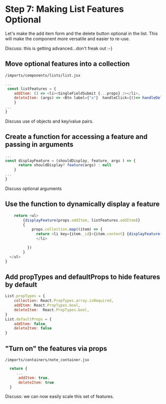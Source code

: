 # Step 7: Making List Features Optional

Let's make the add item form and the delete button optional in the list.  This will make the component more versatile and easier to re-use.

Discuss: this is getting advanced...don't freak out :-}

## Move optional features into a collection

``` /imports/components/lists/list.jsx ```

```js
...
 const listFeatures = {
  	addItem: () => <li><SingleFieldSubmit {...props} /></li>,
  	deleteItem: (args) => <Btn label={"x"}  handleClick={()=> handleDelete(args)} />
	}
...
}
```

Discuss use of objects and key/value pairs.

## Create a function for accessing a feature and passing in arguments

```js
...
const displayFeature = (shouldDisplay, feature, args ) => {
	  return shouldDisplay? feature(args) : null
	}
...
}
```


Discuss optional arguments


## Use the function to dynamically display a feature

```js
	return <ul>
	    {displayFeature(props.addItem, listFeatures.addItem)}
	    { 
	    	props.collection.map((item) => {
	 	      return <li key={item._id}>{item.content} {displayFeature(props.deleteItem, listFeatures.deleteItem, item)}
	 	      </li>

	      })
	    }
  </ul>
}

```

## Add propTypes and defaultProps to hide features by default

```js
List.propTypes = {
	collection: React.PropTypes.array.isRequired,
	addItem: React.PropTypes.bool,
	deleteItem:  React.PropTypes.bool,
}
List.defaultProps = {
	addItem: false,
	deleteItem: false
}
```


## "Turn on" the features via props

``` /imports/containers/note_container.jsx ```


```js
  return {
     ...
	  addItem: true,
	  deleteItem: true
  }
```

Discuss: we can now easily scale this set of features.